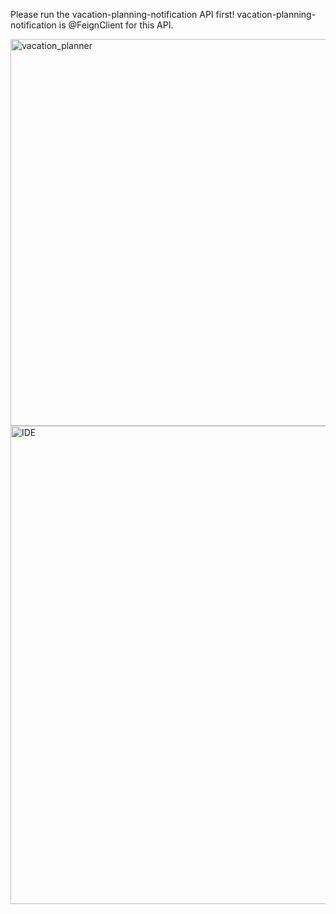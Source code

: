 Please run the vacation-planning-notification API first!
vacation-planning-notification is @FeignClient for this API.

<img width="1351" height="619" alt="vacation_planner" src="https://github.com/user-attachments/assets/9957ca30-ec39-45d3-8981-5e55ea8ce6e9" />

<img width="1365" height="765" alt="IDE" src="https://github.com/user-attachments/assets/bc784138-fc08-4060-887b-b303f9ae5971" />
